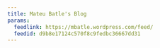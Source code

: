 ```yaml
---
title: Mateu Batle's Blog
params:
  feedlink: https://mbatle.wordpress.com/feed/
  feedid: d9b8e17124c570f8c9fedbc36667dd31
---
```

